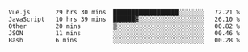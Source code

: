 
<!--
**xy406043/xy406043** is a ✨ _special_ ✨ repository because its `README.md` (this file) appears on your GitHub profile.

Here are some ideas to get you started:

- 🔭 I’m currently working on ...
- 🌱 I’m currently learning ...
- 👯 I’m looking to collaborate on ...
- 🤔 I’m looking for help with ...
- 💬 Ask me about ...
- 📫 How to reach me: ...
- 😄 Pronouns: ...
- ⚡ Fun fact: ...
-->

<!--START_SECTION:waka-->
```text
Vue.js       29 hrs 30 mins  ██████████████████░░░░░░░   72.21 % 
JavaScript   10 hrs 39 mins  ██████▓░░░░░░░░░░░░░░░░░░   26.10 % 
Other        20 mins         ▒░░░░░░░░░░░░░░░░░░░░░░░░   00.82 % 
JSON         11 mins         ░░░░░░░░░░░░░░░░░░░░░░░░░   00.46 % 
Bash         6 mins          ░░░░░░░░░░░░░░░░░░░░░░░░░   00.28 % 
```
<!--END_SECTION:waka-->
